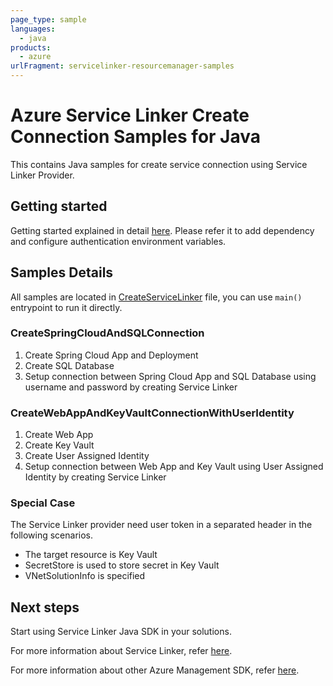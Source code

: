 ```yaml
---
page_type: sample
languages:
  - java
products:
  - azure
urlFragment: servicelinker-resourcemanager-samples
---
```


# Azure Service Linker Create Connection Samples for Java

This contains Java samples for create service connection using Service Linker Provider.

## Getting started

Getting started explained in detail [here][SERVICELINKER_README_GETTING_STARTED].
Please refer it to add dependency and configure authentication environment variables.

## Samples Details

All samples are located in [CreateServiceLinker][SERVICELINKER_SAMPLE_CODE] file, you can use `main()` entrypoint to run it directly.

### CreateSpringCloudAndSQLConnection

1. Create Spring Cloud App and Deployment
2. Create SQL Database
3. Setup connection between Spring Cloud App and SQL Database using username and password by creating Service Linker

### CreateWebAppAndKeyVaultConnectionWithUserIdentity

1. Create Web App
2. Create Key Vault
3. Create User Assigned Identity
4. Setup connection between Web App and Key Vault using User Assigned Identity by creating Service Linker

### Special Case

The Service Linker provider need user token in a separated header in the following scenarios.

* The target resource is Key Vault
* SecretStore is used to store secret in Key Vault
* VNetSolutionInfo is specified

## Next steps

Start using Service Linker Java SDK in your solutions.

For more information about Service Linker, refer [here][SERVICELINKER_DOCS].

For more information about other Azure Management SDK, refer [here][MGMT_SDK_LINK].

<!-- LINKS -->
[SERVICELINKER_README_GETTING_STARTED]: https://github.com/Azure/azure-sdk-for-java/tree/main/sdk/servicelinker/azure-resourcemanager-servicelinker#getting-started
[SERVICELINKER_SAMPLE_CODE]: https://github.com/Azure/azure-sdk-for-java/blob/main/sdk/servicelinker/azure-resourcemanager-servicelinker/src/samples/java/com/azure/resourcemanager/servicelinker/CreateServiceLinker.java
[SERVICELINKER_DOCS]: https://learn.microsoft.com/azure/service-connector
[MGMT_SDK_LINK]: https://aka.ms/azsdk/java/mgmt
